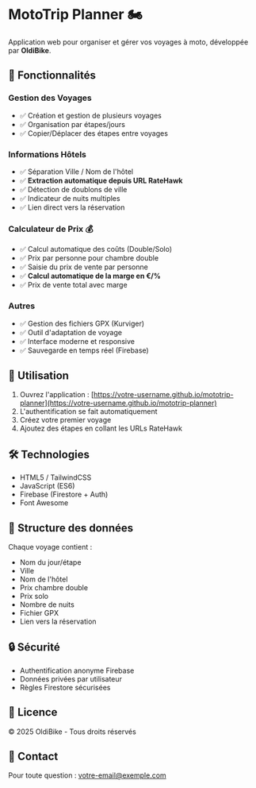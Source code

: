 # MotoTrip Planner 🏍️

Application web pour organiser et gérer vos voyages à moto, développée par **OldiBike**.

## 🎯 Fonctionnalités

### Gestion des Voyages
- ✅ Création et gestion de plusieurs voyages
- ✅ Organisation par étapes/jours
- ✅ Copier/Déplacer des étapes entre voyages

### Informations Hôtels
- ✅ Séparation Ville / Nom de l'hôtel
- ✅ **Extraction automatique depuis URL RateHawk**
- ✅ Détection de doublons de ville
- ✅ Indicateur de nuits multiples
- ✅ Lien direct vers la réservation

### Calculateur de Prix 💰
- ✅ Calcul automatique des coûts (Double/Solo)
- ✅ Prix par personne pour chambre double
- ✅ Saisie du prix de vente par personne
- ✅ **Calcul automatique de la marge en €/%**
- ✅ Prix de vente total avec marge

### Autres
- ✅ Gestion des fichiers GPX (Kurviger)
- ✅ Outil d'adaptation de voyage
- ✅ Interface moderne et responsive
- ✅ Sauvegarde en temps réel (Firebase)

## 🚀 Utilisation

1. Ouvrez l'application : [https://votre-username.github.io/mototrip-planner](https://votre-username.github.io/mototrip-planner)
2. L'authentification se fait automatiquement
3. Créez votre premier voyage
4. Ajoutez des étapes en collant les URLs RateHawk

## 🛠️ Technologies

- HTML5 / TailwindCSS
- JavaScript (ES6)
- Firebase (Firestore + Auth)
- Font Awesome

## 📝 Structure des données

Chaque voyage contient :
- Nom du jour/étape
- Ville
- Nom de l'hôtel
- Prix chambre double
- Prix solo
- Nombre de nuits
- Fichier GPX
- Lien vers la réservation

## 🔒 Sécurité

- Authentification anonyme Firebase
- Données privées par utilisateur
- Règles Firestore sécurisées

## 📄 Licence

© 2025 OldiBike - Tous droits réservés

## 🤝 Contact

Pour toute question : [votre-email@exemple.com](mailto:votre-email@exemple.com)
